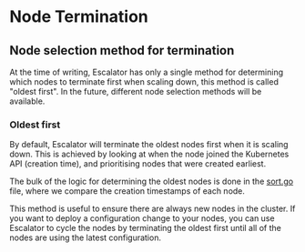 # Node Termination

## Node selection method for termination

At the time of writing, Escalator has only a single method for determining which nodes to terminate first when scaling
down, this method is called "oldest first". In the future, different node selection methods will be available.  

### Oldest first

By default, Escalator will terminate the oldest nodes first when it is scaling down. This is achieved by looking at when
the node joined the Kubernetes API (creation time), and prioritising nodes that were created earliest.

The bulk of the logic for determining the oldest nodes is done in the [sort.go](../pkg/controller/sort.go) file, 
where we compare the creation timestamps of each node.

This method is useful to ensure there are always new nodes in the cluster. If you want to deploy a configuration change
to your nodes, you can use Escalator to cycle the nodes by terminating the oldest first until all of the nodes are
using the latest configuration.